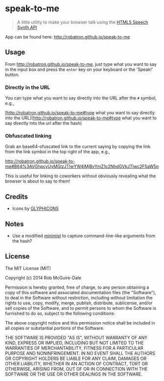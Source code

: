 # speak-to-me

> A little utility to make your browser talk using the [HTML5 Speech Synth API](http://updates.html5rocks.com/2014/01/Web-apps-that-talk---Introduction-to-the-Speech-Synthesis-API)

App can be found here: http://robatron.github.io/speak-to-me

## Usage

From http://robatron.github.io/speak-to-me, just type what you want to say in the input box and press the `enter` key on your keyboard or the 'Speak!' button.

### Directly in the URL

You can type what you want to say directly into the URL after the `#` symbol, e.g.,

  [http://robatron.github.io/speak-to-me#type what you want to say directly into the URL](http://robatron.github.io/speak-to-me#type what you want to say directly into the url after the hash)

### Obfuscated linking

Grab an base64-ofuscated link to the current saying by copying the link from the link symbol in the top right of the app, e.g., 

  http://robatron.github.io/speak-to-me#B64%3AVGhpcyUyMGlzJTIwYW4lMjBvYmZ1c2NhdGVkJTIwc2F5aW5n

This is useful for linking to coworkers without obviously revealing what the browser is about to say to them!

## Credits

- Icons by [GLYPHICONS ](http://glyphicons.com/)

## Notes

- Use a modified [minimist](https://github.com/substack/minimist) to capture command-line-like arguments from the hash?

## License

The MIT License (MIT)

Copyright (c) 2014 Rob McGuire-Dale

Permission is hereby granted, free of charge, to any person obtaining a copy
of this software and associated documentation files (the "Software"), to deal
in the Software without restriction, including without limitation the rights
to use, copy, modify, merge, publish, distribute, sublicense, and/or sell
copies of the Software, and to permit persons to whom the Software is
furnished to do so, subject to the following conditions:

The above copyright notice and this permission notice shall be included in
all copies or substantial portions of the Software.

THE SOFTWARE IS PROVIDED "AS IS", WITHOUT WARRANTY OF ANY KIND, EXPRESS OR
IMPLIED, INCLUDING BUT NOT LIMITED TO THE WARRANTIES OF MERCHANTABILITY,
FITNESS FOR A PARTICULAR PURPOSE AND NONINFRINGEMENT. IN NO EVENT SHALL THE
AUTHORS OR COPYRIGHT HOLDERS BE LIABLE FOR ANY CLAIM, DAMAGES OR OTHER
LIABILITY, WHETHER IN AN ACTION OF CONTRACT, TORT OR OTHERWISE, ARISING FROM,
OUT OF OR IN CONNECTION WITH THE SOFTWARE OR THE USE OR OTHER DEALINGS IN
THE SOFTWARE.
